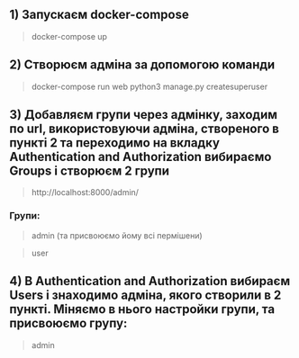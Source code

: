 ## 1) Запускаєм  docker-compose
> docker-compose up
## 2) Створюєм адміна за допомогою команди

>docker-compose run web python3 manage.py createsuperuser

## 3) Добавляєм групи через адмінку, заходим по url, використовуючи адміна, створеного в пункті 2 та переходимо на вкладку Authentication and Authorization вибираємо Groups і створюєм 2 групи
> http://localhost:8000/admin/

### Групи:
> admin (та присвоюємо йому всі пермішени)

> user

## 4) В Authentication and Authorization  вибираєм Users і знаходимо адміна, якого створили в 2 пункті. Міняємо в нього настройки групи, та присвоюємо групу:
> admin

